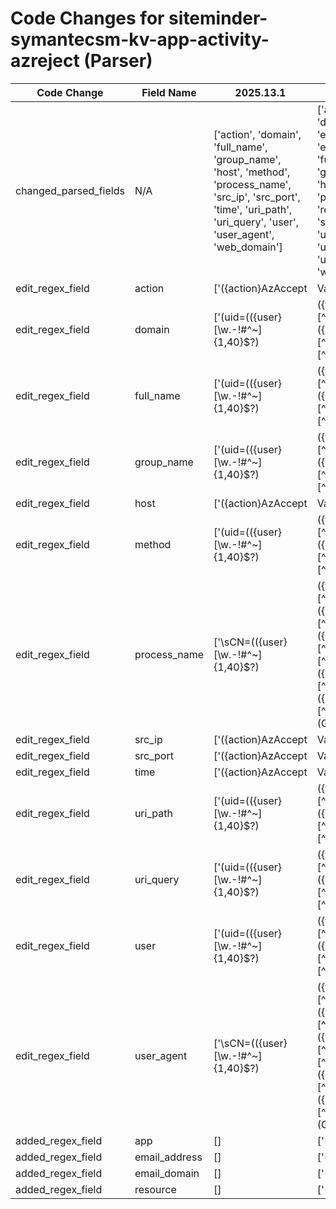 # Code Changes for siteminder-symantecsm-kv-app-activity-azreject (Parser)

| Code Change | Field Name | 2025.13.1 | 2025.14.1 |
|-------------|------------|-----------|------------|
| changed_parsed_fields | N/A | ['action', 'domain', 'full_name', 'group_name', 'host', 'method', 'process_name', 'src_ip', 'src_port', 'time', 'uri_path', 'uri_query', 'user', 'user_agent', 'web_domain'] | ['action', 'app', 'domain', 'email_address', 'email_domain', 'full_name', 'group_name', 'host', 'method', 'process_name', 'resource', 'src_ip', 'src_port', 'time', 'uri_path', 'uri_query', 'user', 'user_agent', 'web_domain'] |
| edit_regex_field | action | ['({action}AzAccept|ValidateAccept|AzReject) ({host}[\w\-.]+) \[({time}\d+\/\w+\/\d\d\d\d:\d\d:\d\d:\d\d [+-]\d+)\] "({src_ip}((([0-9a-fA-F.]{0,4}):{1,2}){1,7}([0-9a-fA-F]){0,4})|(((25[0-5]|(2[0-4]|1\d|[0-9]|)\d)\.?\b){4}))(:({src_port}\d+))?'] | ['({action}AzAccept|ValidateAccept|AzReject)\s+({host}[\w\-.]+)\s+\[({time}\d+\/\w+\/\d\d\d\d:\d\d:\d\d:\d\d [+-]\d+)\]\s+"({src_ip}((([0-9a-fA-F.]{0,4}):{1,2}){1,7}([0-9a-fA-F]){0,4})|(((25[0-5]|(2[0-4]|1\d|[0-9]|)\d)\.?\b){4}))(:({src_port}\d+))?\s+.*?((CN|cn)|((({email_address}([A-Za-z0-9]+[!#$%&\'+\/=?^_`~.\-])*[A-Za-z0-9]+@({email_domain}[^\]\s"\\,;\|]+\.[^\]\s"\\,;\|]+))|(({user}[\w\.\-\!\#\^\~\@\[\`]{1,40}\$?)|({full_name}[\w\s]+)|))\")\s+\"(({app}[^\s]+)\s+\S+\s+(({resource}({uri_path}[^"\s\?]+)({uri_query}\?[^"]*)*))))'] |
| edit_regex_field | domain | ['(uid=(({user}[\w\.\-\!\#\^\~]{1,40}\$?)|({full_name}[^"\\=]+)),o=({group_name}[^,]+),dc=({domain}[^,"]+)|cn=(({=user}[\w\.\-\!\#\^\~]{1,40}\$?)|({=full_name}[^"\\=]+)),ou=({=domain}[^,]+),o=({=group}[^,"]+)).*?"\s+"({web_domain}\S+) ({method}\S+) ({uri_path}[^"\s\?]+)({uri_query}\?[^"]*)?"', '\sCN=(({user}[\w\.\-\!\#\^\~]{1,40}\$?)|({full_name}[^"\\=]+)),OU=({group_name}[^,]+),DC=({domain}[^,]+),DC=(?:[^,]+),DC=({process_name}[^"]+)["\s]+({user_agent}[^"]+)\s+({method}(GET|POST))\s+({uri_path}[^"\s\?]+)({uri_query}\?[^"]*)?"'] | ['(uid=(({user}[\w\.\-\!\#\^\~]{1,40}\$?)|({full_name}[^"\\=]+)),o=({group_name}[^,]+),dc=({domain}[^,"]+)|cn=(({=user}[\w\.\-\!\#\^\~]{1,40}\$?)|({=full_name}[^"\\=]+)),ou=({=domain}[^,]+),o=({=group}[^,"]+)).*?"\s+"({web_domain}\S+) ({method}\S+) ({uri_path}[^"\s\?]+)({uri_query}\?[^"]*)?"', '\sCN=(({user}[\w\.\-\!\#\^\~\@\[\`]{1,40}\$?)|({full_name}([^=]+))),OU=({group_name}[^,]+)(.+?DC=({domain}[^,]+),DC=([^,"]+))(.?DC=({process_name}[^"]+)|["\s])+({user_agent}[^"]+)\s+(\S+|({method}(GET|POST)))\s+({uri_path}[^"\s\?]+)({uri_query}\?[^"]*)?"'] |
| edit_regex_field | full_name | ['(uid=(({user}[\w\.\-\!\#\^\~]{1,40}\$?)|({full_name}[^"\\=]+)),o=({group_name}[^,]+),dc=({domain}[^,"]+)|cn=(({=user}[\w\.\-\!\#\^\~]{1,40}\$?)|({=full_name}[^"\\=]+)),ou=({=domain}[^,]+),o=({=group}[^,"]+)).*?"\s+"({web_domain}\S+) ({method}\S+) ({uri_path}[^"\s\?]+)({uri_query}\?[^"]*)?"', '\sCN=(({user}[\w\.\-\!\#\^\~]{1,40}\$?)|({full_name}[^"\\=]+)),OU=({group_name}[^,]+),DC=({domain}[^,]+),DC=(?:[^,]+),DC=({process_name}[^"]+)["\s]+({user_agent}[^"]+)\s+({method}(GET|POST))\s+({uri_path}[^"\s\?]+)({uri_query}\?[^"]*)?"'] | ['(uid=(({user}[\w\.\-\!\#\^\~]{1,40}\$?)|({full_name}[^"\\=]+)),o=({group_name}[^,]+),dc=({domain}[^,"]+)|cn=(({=user}[\w\.\-\!\#\^\~]{1,40}\$?)|({=full_name}[^"\\=]+)),ou=({=domain}[^,]+),o=({=group}[^,"]+)).*?"\s+"({web_domain}\S+) ({method}\S+) ({uri_path}[^"\s\?]+)({uri_query}\?[^"]*)?"', '({action}AzAccept|ValidateAccept|AzReject)\s+({host}[\w\-.]+)\s+\[({time}\d+\/\w+\/\d\d\d\d:\d\d:\d\d:\d\d [+-]\d+)\]\s+"({src_ip}((([0-9a-fA-F.]{0,4}):{1,2}){1,7}([0-9a-fA-F]){0,4})|(((25[0-5]|(2[0-4]|1\d|[0-9]|)\d)\.?\b){4}))(:({src_port}\d+))?\s+.*?((CN|cn)|((({email_address}([A-Za-z0-9]+[!#$%&\'+\/=?^_`~.\-])*[A-Za-z0-9]+@({email_domain}[^\]\s"\\,;\|]+\.[^\]\s"\\,;\|]+))|(({user}[\w\.\-\!\#\^\~\@\[\`]{1,40}\$?)|({full_name}[\w\s]+)|))\")\s+\"(({app}[^\s]+)\s+\S+\s+(({resource}({uri_path}[^"\s\?]+)({uri_query}\?[^"]*)*))))', '\sCN=(({user}[\w\.\-\!\#\^\~\@\[\`]{1,40}\$?)|({full_name}([^=]+))),OU=({group_name}[^,]+)(.+?DC=({domain}[^,]+),DC=([^,"]+))(.?DC=({process_name}[^"]+)|["\s])+({user_agent}[^"]+)\s+(\S+|({method}(GET|POST)))\s+({uri_path}[^"\s\?]+)({uri_query}\?[^"]*)?"'] |
| edit_regex_field | group_name | ['(uid=(({user}[\w\.\-\!\#\^\~]{1,40}\$?)|({full_name}[^"\\=]+)),o=({group_name}[^,]+),dc=({domain}[^,"]+)|cn=(({=user}[\w\.\-\!\#\^\~]{1,40}\$?)|({=full_name}[^"\\=]+)),ou=({=domain}[^,]+),o=({=group}[^,"]+)).*?"\s+"({web_domain}\S+) ({method}\S+) ({uri_path}[^"\s\?]+)({uri_query}\?[^"]*)?"', '\sCN=(({user}[\w\.\-\!\#\^\~]{1,40}\$?)|({full_name}[^"\\=]+)),OU=({group_name}[^,]+),DC=({domain}[^,]+),DC=(?:[^,]+),DC=({process_name}[^"]+)["\s]+({user_agent}[^"]+)\s+({method}(GET|POST))\s+({uri_path}[^"\s\?]+)({uri_query}\?[^"]*)?"'] | ['(uid=(({user}[\w\.\-\!\#\^\~]{1,40}\$?)|({full_name}[^"\\=]+)),o=({group_name}[^,]+),dc=({domain}[^,"]+)|cn=(({=user}[\w\.\-\!\#\^\~]{1,40}\$?)|({=full_name}[^"\\=]+)),ou=({=domain}[^,]+),o=({=group}[^,"]+)).*?"\s+"({web_domain}\S+) ({method}\S+) ({uri_path}[^"\s\?]+)({uri_query}\?[^"]*)?"', '\sCN=(({user}[\w\.\-\!\#\^\~\@\[\`]{1,40}\$?)|({full_name}([^=]+))),OU=({group_name}[^,]+)(.+?DC=({domain}[^,]+),DC=([^,"]+))(.?DC=({process_name}[^"]+)|["\s])+({user_agent}[^"]+)\s+(\S+|({method}(GET|POST)))\s+({uri_path}[^"\s\?]+)({uri_query}\?[^"]*)?"'] |
| edit_regex_field | host | ['({action}AzAccept|ValidateAccept|AzReject) ({host}[\w\-.]+) \[({time}\d+\/\w+\/\d\d\d\d:\d\d:\d\d:\d\d [+-]\d+)\] "({src_ip}((([0-9a-fA-F.]{0,4}):{1,2}){1,7}([0-9a-fA-F]){0,4})|(((25[0-5]|(2[0-4]|1\d|[0-9]|)\d)\.?\b){4}))(:({src_port}\d+))?'] | ['({action}AzAccept|ValidateAccept|AzReject)\s+({host}[\w\-.]+)\s+\[({time}\d+\/\w+\/\d\d\d\d:\d\d:\d\d:\d\d [+-]\d+)\]\s+"({src_ip}((([0-9a-fA-F.]{0,4}):{1,2}){1,7}([0-9a-fA-F]){0,4})|(((25[0-5]|(2[0-4]|1\d|[0-9]|)\d)\.?\b){4}))(:({src_port}\d+))?\s+.*?((CN|cn)|((({email_address}([A-Za-z0-9]+[!#$%&\'+\/=?^_`~.\-])*[A-Za-z0-9]+@({email_domain}[^\]\s"\\,;\|]+\.[^\]\s"\\,;\|]+))|(({user}[\w\.\-\!\#\^\~\@\[\`]{1,40}\$?)|({full_name}[\w\s]+)|))\")\s+\"(({app}[^\s]+)\s+\S+\s+(({resource}({uri_path}[^"\s\?]+)({uri_query}\?[^"]*)*))))'] |
| edit_regex_field | method | ['(uid=(({user}[\w\.\-\!\#\^\~]{1,40}\$?)|({full_name}[^"\\=]+)),o=({group_name}[^,]+),dc=({domain}[^,"]+)|cn=(({=user}[\w\.\-\!\#\^\~]{1,40}\$?)|({=full_name}[^"\\=]+)),ou=({=domain}[^,]+),o=({=group}[^,"]+)).*?"\s+"({web_domain}\S+) ({method}\S+) ({uri_path}[^"\s\?]+)({uri_query}\?[^"]*)?"', '\sCN=(({user}[\w\.\-\!\#\^\~]{1,40}\$?)|({full_name}[^"\\=]+)),OU=({group_name}[^,]+),DC=({domain}[^,]+),DC=(?:[^,]+),DC=({process_name}[^"]+)["\s]+({user_agent}[^"]+)\s+({method}(GET|POST))\s+({uri_path}[^"\s\?]+)({uri_query}\?[^"]*)?"'] | ['(uid=(({user}[\w\.\-\!\#\^\~]{1,40}\$?)|({full_name}[^"\\=]+)),o=({group_name}[^,]+),dc=({domain}[^,"]+)|cn=(({=user}[\w\.\-\!\#\^\~]{1,40}\$?)|({=full_name}[^"\\=]+)),ou=({=domain}[^,]+),o=({=group}[^,"]+)).*?"\s+"({web_domain}\S+) ({method}\S+) ({uri_path}[^"\s\?]+)({uri_query}\?[^"]*)?"', '\sCN=(({user}[\w\.\-\!\#\^\~\@\[\`]{1,40}\$?)|({full_name}([^=]+))),OU=({group_name}[^,]+)(.+?DC=({domain}[^,]+),DC=([^,"]+))(.?DC=({process_name}[^"]+)|["\s])+({user_agent}[^"]+)\s+(\S+|({method}(GET|POST)))\s+({uri_path}[^"\s\?]+)({uri_query}\?[^"]*)?"'] |
| edit_regex_field | process_name | ['\sCN=(({user}[\w\.\-\!\#\^\~]{1,40}\$?)|({full_name}[^"\\=]+)),OU=({group_name}[^,]+),DC=({domain}[^,]+),DC=(?:[^,]+),DC=({process_name}[^"]+)["\s]+({user_agent}[^"]+)\s+({method}(GET|POST))\s+({uri_path}[^"\s\?]+)({uri_query}\?[^"]*)?"'] | ['\sCN=(({user}[\w\.\-\!\#\^\~\@\[\`]{1,40}\$?)|({full_name}([^=]+))),OU=({group_name}[^,]+)(.+?DC=({domain}[^,]+),DC=([^,"]+))(.?DC=({process_name}[^"]+)|["\s])+({user_agent}[^"]+)\s+(\S+|({method}(GET|POST)))\s+({uri_path}[^"\s\?]+)({uri_query}\?[^"]*)?"'] |
| edit_regex_field | src_ip | ['({action}AzAccept|ValidateAccept|AzReject) ({host}[\w\-.]+) \[({time}\d+\/\w+\/\d\d\d\d:\d\d:\d\d:\d\d [+-]\d+)\] "({src_ip}((([0-9a-fA-F.]{0,4}):{1,2}){1,7}([0-9a-fA-F]){0,4})|(((25[0-5]|(2[0-4]|1\d|[0-9]|)\d)\.?\b){4}))(:({src_port}\d+))?'] | ['({action}AzAccept|ValidateAccept|AzReject)\s+({host}[\w\-.]+)\s+\[({time}\d+\/\w+\/\d\d\d\d:\d\d:\d\d:\d\d [+-]\d+)\]\s+"({src_ip}((([0-9a-fA-F.]{0,4}):{1,2}){1,7}([0-9a-fA-F]){0,4})|(((25[0-5]|(2[0-4]|1\d|[0-9]|)\d)\.?\b){4}))(:({src_port}\d+))?\s+.*?((CN|cn)|((({email_address}([A-Za-z0-9]+[!#$%&\'+\/=?^_`~.\-])*[A-Za-z0-9]+@({email_domain}[^\]\s"\\,;\|]+\.[^\]\s"\\,;\|]+))|(({user}[\w\.\-\!\#\^\~\@\[\`]{1,40}\$?)|({full_name}[\w\s]+)|))\")\s+\"(({app}[^\s]+)\s+\S+\s+(({resource}({uri_path}[^"\s\?]+)({uri_query}\?[^"]*)*))))'] |
| edit_regex_field | src_port | ['({action}AzAccept|ValidateAccept|AzReject) ({host}[\w\-.]+) \[({time}\d+\/\w+\/\d\d\d\d:\d\d:\d\d:\d\d [+-]\d+)\] "({src_ip}((([0-9a-fA-F.]{0,4}):{1,2}){1,7}([0-9a-fA-F]){0,4})|(((25[0-5]|(2[0-4]|1\d|[0-9]|)\d)\.?\b){4}))(:({src_port}\d+))?'] | ['({action}AzAccept|ValidateAccept|AzReject)\s+({host}[\w\-.]+)\s+\[({time}\d+\/\w+\/\d\d\d\d:\d\d:\d\d:\d\d [+-]\d+)\]\s+"({src_ip}((([0-9a-fA-F.]{0,4}):{1,2}){1,7}([0-9a-fA-F]){0,4})|(((25[0-5]|(2[0-4]|1\d|[0-9]|)\d)\.?\b){4}))(:({src_port}\d+))?\s+.*?((CN|cn)|((({email_address}([A-Za-z0-9]+[!#$%&\'+\/=?^_`~.\-])*[A-Za-z0-9]+@({email_domain}[^\]\s"\\,;\|]+\.[^\]\s"\\,;\|]+))|(({user}[\w\.\-\!\#\^\~\@\[\`]{1,40}\$?)|({full_name}[\w\s]+)|))\")\s+\"(({app}[^\s]+)\s+\S+\s+(({resource}({uri_path}[^"\s\?]+)({uri_query}\?[^"]*)*))))'] |
| edit_regex_field | time | ['({action}AzAccept|ValidateAccept|AzReject) ({host}[\w\-.]+) \[({time}\d+\/\w+\/\d\d\d\d:\d\d:\d\d:\d\d [+-]\d+)\] "({src_ip}((([0-9a-fA-F.]{0,4}):{1,2}){1,7}([0-9a-fA-F]){0,4})|(((25[0-5]|(2[0-4]|1\d|[0-9]|)\d)\.?\b){4}))(:({src_port}\d+))?'] | ['({action}AzAccept|ValidateAccept|AzReject)\s+({host}[\w\-.]+)\s+\[({time}\d+\/\w+\/\d\d\d\d:\d\d:\d\d:\d\d [+-]\d+)\]\s+"({src_ip}((([0-9a-fA-F.]{0,4}):{1,2}){1,7}([0-9a-fA-F]){0,4})|(((25[0-5]|(2[0-4]|1\d|[0-9]|)\d)\.?\b){4}))(:({src_port}\d+))?\s+.*?((CN|cn)|((({email_address}([A-Za-z0-9]+[!#$%&\'+\/=?^_`~.\-])*[A-Za-z0-9]+@({email_domain}[^\]\s"\\,;\|]+\.[^\]\s"\\,;\|]+))|(({user}[\w\.\-\!\#\^\~\@\[\`]{1,40}\$?)|({full_name}[\w\s]+)|))\")\s+\"(({app}[^\s]+)\s+\S+\s+(({resource}({uri_path}[^"\s\?]+)({uri_query}\?[^"]*)*))))'] |
| edit_regex_field | uri_path | ['(uid=(({user}[\w\.\-\!\#\^\~]{1,40}\$?)|({full_name}[^"\\=]+)),o=({group_name}[^,]+),dc=({domain}[^,"]+)|cn=(({=user}[\w\.\-\!\#\^\~]{1,40}\$?)|({=full_name}[^"\\=]+)),ou=({=domain}[^,]+),o=({=group}[^,"]+)).*?"\s+"({web_domain}\S+) ({method}\S+) ({uri_path}[^"\s\?]+)({uri_query}\?[^"]*)?"', '\sCN=(({user}[\w\.\-\!\#\^\~]{1,40}\$?)|({full_name}[^"\\=]+)),OU=({group_name}[^,]+),DC=({domain}[^,]+),DC=(?:[^,]+),DC=({process_name}[^"]+)["\s]+({user_agent}[^"]+)\s+({method}(GET|POST))\s+({uri_path}[^"\s\?]+)({uri_query}\?[^"]*)?"'] | ['(uid=(({user}[\w\.\-\!\#\^\~]{1,40}\$?)|({full_name}[^"\\=]+)),o=({group_name}[^,]+),dc=({domain}[^,"]+)|cn=(({=user}[\w\.\-\!\#\^\~]{1,40}\$?)|({=full_name}[^"\\=]+)),ou=({=domain}[^,]+),o=({=group}[^,"]+)).*?"\s+"({web_domain}\S+) ({method}\S+) ({uri_path}[^"\s\?]+)({uri_query}\?[^"]*)?"', '({action}AzAccept|ValidateAccept|AzReject)\s+({host}[\w\-.]+)\s+\[({time}\d+\/\w+\/\d\d\d\d:\d\d:\d\d:\d\d [+-]\d+)\]\s+"({src_ip}((([0-9a-fA-F.]{0,4}):{1,2}){1,7}([0-9a-fA-F]){0,4})|(((25[0-5]|(2[0-4]|1\d|[0-9]|)\d)\.?\b){4}))(:({src_port}\d+))?\s+.*?((CN|cn)|((({email_address}([A-Za-z0-9]+[!#$%&\'+\/=?^_`~.\-])*[A-Za-z0-9]+@({email_domain}[^\]\s"\\,;\|]+\.[^\]\s"\\,;\|]+))|(({user}[\w\.\-\!\#\^\~\@\[\`]{1,40}\$?)|({full_name}[\w\s]+)|))\")\s+\"(({app}[^\s]+)\s+\S+\s+(({resource}({uri_path}[^"\s\?]+)({uri_query}\?[^"]*)*))))', '\sCN=(({user}[\w\.\-\!\#\^\~\@\[\`]{1,40}\$?)|({full_name}([^=]+))),OU=({group_name}[^,]+)(.+?DC=({domain}[^,]+),DC=([^,"]+))(.?DC=({process_name}[^"]+)|["\s])+({user_agent}[^"]+)\s+(\S+|({method}(GET|POST)))\s+({uri_path}[^"\s\?]+)({uri_query}\?[^"]*)?"'] |
| edit_regex_field | uri_query | ['(uid=(({user}[\w\.\-\!\#\^\~]{1,40}\$?)|({full_name}[^"\\=]+)),o=({group_name}[^,]+),dc=({domain}[^,"]+)|cn=(({=user}[\w\.\-\!\#\^\~]{1,40}\$?)|({=full_name}[^"\\=]+)),ou=({=domain}[^,]+),o=({=group}[^,"]+)).*?"\s+"({web_domain}\S+) ({method}\S+) ({uri_path}[^"\s\?]+)({uri_query}\?[^"]*)?"', '\sCN=(({user}[\w\.\-\!\#\^\~]{1,40}\$?)|({full_name}[^"\\=]+)),OU=({group_name}[^,]+),DC=({domain}[^,]+),DC=(?:[^,]+),DC=({process_name}[^"]+)["\s]+({user_agent}[^"]+)\s+({method}(GET|POST))\s+({uri_path}[^"\s\?]+)({uri_query}\?[^"]*)?"'] | ['(uid=(({user}[\w\.\-\!\#\^\~]{1,40}\$?)|({full_name}[^"\\=]+)),o=({group_name}[^,]+),dc=({domain}[^,"]+)|cn=(({=user}[\w\.\-\!\#\^\~]{1,40}\$?)|({=full_name}[^"\\=]+)),ou=({=domain}[^,]+),o=({=group}[^,"]+)).*?"\s+"({web_domain}\S+) ({method}\S+) ({uri_path}[^"\s\?]+)({uri_query}\?[^"]*)?"', '({action}AzAccept|ValidateAccept|AzReject)\s+({host}[\w\-.]+)\s+\[({time}\d+\/\w+\/\d\d\d\d:\d\d:\d\d:\d\d [+-]\d+)\]\s+"({src_ip}((([0-9a-fA-F.]{0,4}):{1,2}){1,7}([0-9a-fA-F]){0,4})|(((25[0-5]|(2[0-4]|1\d|[0-9]|)\d)\.?\b){4}))(:({src_port}\d+))?\s+.*?((CN|cn)|((({email_address}([A-Za-z0-9]+[!#$%&\'+\/=?^_`~.\-])*[A-Za-z0-9]+@({email_domain}[^\]\s"\\,;\|]+\.[^\]\s"\\,;\|]+))|(({user}[\w\.\-\!\#\^\~\@\[\`]{1,40}\$?)|({full_name}[\w\s]+)|))\")\s+\"(({app}[^\s]+)\s+\S+\s+(({resource}({uri_path}[^"\s\?]+)({uri_query}\?[^"]*)*))))', '\sCN=(({user}[\w\.\-\!\#\^\~\@\[\`]{1,40}\$?)|({full_name}([^=]+))),OU=({group_name}[^,]+)(.+?DC=({domain}[^,]+),DC=([^,"]+))(.?DC=({process_name}[^"]+)|["\s])+({user_agent}[^"]+)\s+(\S+|({method}(GET|POST)))\s+({uri_path}[^"\s\?]+)({uri_query}\?[^"]*)?"'] |
| edit_regex_field | user | ['(uid=(({user}[\w\.\-\!\#\^\~]{1,40}\$?)|({full_name}[^"\\=]+)),o=({group_name}[^,]+),dc=({domain}[^,"]+)|cn=(({=user}[\w\.\-\!\#\^\~]{1,40}\$?)|({=full_name}[^"\\=]+)),ou=({=domain}[^,]+),o=({=group}[^,"]+)).*?"\s+"({web_domain}\S+) ({method}\S+) ({uri_path}[^"\s\?]+)({uri_query}\?[^"]*)?"', '\sCN=(({user}[\w\.\-\!\#\^\~]{1,40}\$?)|({full_name}[^"\\=]+)),OU=({group_name}[^,]+),DC=({domain}[^,]+),DC=(?:[^,]+),DC=({process_name}[^"]+)["\s]+({user_agent}[^"]+)\s+({method}(GET|POST))\s+({uri_path}[^"\s\?]+)({uri_query}\?[^"]*)?"'] | ['(uid=(({user}[\w\.\-\!\#\^\~]{1,40}\$?)|({full_name}[^"\\=]+)),o=({group_name}[^,]+),dc=({domain}[^,"]+)|cn=(({=user}[\w\.\-\!\#\^\~]{1,40}\$?)|({=full_name}[^"\\=]+)),ou=({=domain}[^,]+),o=({=group}[^,"]+)).*?"\s+"({web_domain}\S+) ({method}\S+) ({uri_path}[^"\s\?]+)({uri_query}\?[^"]*)?"', '({action}AzAccept|ValidateAccept|AzReject)\s+({host}[\w\-.]+)\s+\[({time}\d+\/\w+\/\d\d\d\d:\d\d:\d\d:\d\d [+-]\d+)\]\s+"({src_ip}((([0-9a-fA-F.]{0,4}):{1,2}){1,7}([0-9a-fA-F]){0,4})|(((25[0-5]|(2[0-4]|1\d|[0-9]|)\d)\.?\b){4}))(:({src_port}\d+))?\s+.*?((CN|cn)|((({email_address}([A-Za-z0-9]+[!#$%&\'+\/=?^_`~.\-])*[A-Za-z0-9]+@({email_domain}[^\]\s"\\,;\|]+\.[^\]\s"\\,;\|]+))|(({user}[\w\.\-\!\#\^\~\@\[\`]{1,40}\$?)|({full_name}[\w\s]+)|))\")\s+\"(({app}[^\s]+)\s+\S+\s+(({resource}({uri_path}[^"\s\?]+)({uri_query}\?[^"]*)*))))', '\sCN=(({user}[\w\.\-\!\#\^\~\@\[\`]{1,40}\$?)|({full_name}([^=]+))),OU=({group_name}[^,]+)(.+?DC=({domain}[^,]+),DC=([^,"]+))(.?DC=({process_name}[^"]+)|["\s])+({user_agent}[^"]+)\s+(\S+|({method}(GET|POST)))\s+({uri_path}[^"\s\?]+)({uri_query}\?[^"]*)?"'] |
| edit_regex_field | user_agent | ['\sCN=(({user}[\w\.\-\!\#\^\~]{1,40}\$?)|({full_name}[^"\\=]+)),OU=({group_name}[^,]+),DC=({domain}[^,]+),DC=(?:[^,]+),DC=({process_name}[^"]+)["\s]+({user_agent}[^"]+)\s+({method}(GET|POST))\s+({uri_path}[^"\s\?]+)({uri_query}\?[^"]*)?"'] | ['\sCN=(({user}[\w\.\-\!\#\^\~\@\[\`]{1,40}\$?)|({full_name}([^=]+))),OU=({group_name}[^,]+)(.+?DC=({domain}[^,]+),DC=([^,"]+))(.?DC=({process_name}[^"]+)|["\s])+({user_agent}[^"]+)\s+(\S+|({method}(GET|POST)))\s+({uri_path}[^"\s\?]+)({uri_query}\?[^"]*)?"'] |
| added_regex_field | app | [] | ['({action}AzAccept|ValidateAccept|AzReject)\s+({host}[\w\-.]+)\s+\[({time}\d+\/\w+\/\d\d\d\d:\d\d:\d\d:\d\d [+-]\d+)\]\s+"({src_ip}((([0-9a-fA-F.]{0,4}):{1,2}){1,7}([0-9a-fA-F]){0,4})|(((25[0-5]|(2[0-4]|1\d|[0-9]|)\d)\.?\b){4}))(:({src_port}\d+))?\s+.*?((CN|cn)|((({email_address}([A-Za-z0-9]+[!#$%&\'+\/=?^_`~.\-])*[A-Za-z0-9]+@({email_domain}[^\]\s"\\,;\|]+\.[^\]\s"\\,;\|]+))|(({user}[\w\.\-\!\#\^\~\@\[\`]{1,40}\$?)|({full_name}[\w\s]+)|))\")\s+\"(({app}[^\s]+)\s+\S+\s+(({resource}({uri_path}[^"\s\?]+)({uri_query}\?[^"]*)*))))'] |
| added_regex_field | email_address | [] | ['({action}AzAccept|ValidateAccept|AzReject)\s+({host}[\w\-.]+)\s+\[({time}\d+\/\w+\/\d\d\d\d:\d\d:\d\d:\d\d [+-]\d+)\]\s+"({src_ip}((([0-9a-fA-F.]{0,4}):{1,2}){1,7}([0-9a-fA-F]){0,4})|(((25[0-5]|(2[0-4]|1\d|[0-9]|)\d)\.?\b){4}))(:({src_port}\d+))?\s+.*?((CN|cn)|((({email_address}([A-Za-z0-9]+[!#$%&\'+\/=?^_`~.\-])*[A-Za-z0-9]+@({email_domain}[^\]\s"\\,;\|]+\.[^\]\s"\\,;\|]+))|(({user}[\w\.\-\!\#\^\~\@\[\`]{1,40}\$?)|({full_name}[\w\s]+)|))\")\s+\"(({app}[^\s]+)\s+\S+\s+(({resource}({uri_path}[^"\s\?]+)({uri_query}\?[^"]*)*))))'] |
| added_regex_field | email_domain | [] | ['({action}AzAccept|ValidateAccept|AzReject)\s+({host}[\w\-.]+)\s+\[({time}\d+\/\w+\/\d\d\d\d:\d\d:\d\d:\d\d [+-]\d+)\]\s+"({src_ip}((([0-9a-fA-F.]{0,4}):{1,2}){1,7}([0-9a-fA-F]){0,4})|(((25[0-5]|(2[0-4]|1\d|[0-9]|)\d)\.?\b){4}))(:({src_port}\d+))?\s+.*?((CN|cn)|((({email_address}([A-Za-z0-9]+[!#$%&\'+\/=?^_`~.\-])*[A-Za-z0-9]+@({email_domain}[^\]\s"\\,;\|]+\.[^\]\s"\\,;\|]+))|(({user}[\w\.\-\!\#\^\~\@\[\`]{1,40}\$?)|({full_name}[\w\s]+)|))\")\s+\"(({app}[^\s]+)\s+\S+\s+(({resource}({uri_path}[^"\s\?]+)({uri_query}\?[^"]*)*))))'] |
| added_regex_field | resource | [] | ['({action}AzAccept|ValidateAccept|AzReject)\s+({host}[\w\-.]+)\s+\[({time}\d+\/\w+\/\d\d\d\d:\d\d:\d\d:\d\d [+-]\d+)\]\s+"({src_ip}((([0-9a-fA-F.]{0,4}):{1,2}){1,7}([0-9a-fA-F]){0,4})|(((25[0-5]|(2[0-4]|1\d|[0-9]|)\d)\.?\b){4}))(:({src_port}\d+))?\s+.*?((CN|cn)|((({email_address}([A-Za-z0-9]+[!#$%&\'+\/=?^_`~.\-])*[A-Za-z0-9]+@({email_domain}[^\]\s"\\,;\|]+\.[^\]\s"\\,;\|]+))|(({user}[\w\.\-\!\#\^\~\@\[\`]{1,40}\$?)|({full_name}[\w\s]+)|))\")\s+\"(({app}[^\s]+)\s+\S+\s+(({resource}({uri_path}[^"\s\?]+)({uri_query}\?[^"]*)*))))'] |